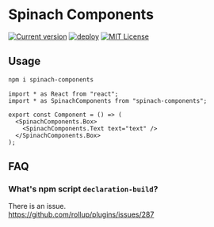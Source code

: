 # Spinach Components

[![Current version](https://badge.fury.io/js/spinach-components.svg?style=flat)](https://badge.fury.io/js/spinach-components)
[![deploy](https://img.shields.io/badge/deploy-🛳%20Ship.js-blue?style=flat)](https://github.com/algolia/shipjs)
[![MIT License](https://img.shields.io/badge/License-MIT-green.svg?style=flat)](https://opensource.org/licenses/MIT)

## Usage

```bash
npm i spinach-components
```

```tsx
import * as React from "react";
import * as SpinachComponents from "spinach-components";

export const Component = () => (
  <SpinachComponents.Box>
    <SpinachComponents.Text text="text" />
  </SpinachComponents.Box>
);
```

## FAQ

### What's npm script `declaration-build`?

There is an issue.  
https://github.com/rollup/plugins/issues/287